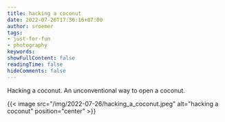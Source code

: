 ```yaml
---
title: hacking a coconut
date: 2022-07-26T17:36:16+07:00
author: sroemer
tags:
- just-for-fun
- photography
keywords:
showFullContent: false
readingTime: false
hideComments: false
---
```


Hacking a coconut. An unconventional way to open a coconut.

{{< image src="/img/2022-07-26/hacking_a_coconut.jpeg" alt="hacking a coconut" position="center" >}}

